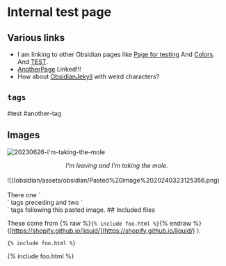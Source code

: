 # Internal test page
## Various links

- I am linking to other Obsidian pages like [Page for testing](obsidian/TestPages/Page%20for%20testing.md) And [Colors](obsidian/Colors.md). And [TEST](obsidian/TestPages/TEST.md).
- [AnotherPage](obsidian/TestPages/AnotherPage.md) Linked!!! 
- How about [ObsidianJekyll](obsidian/Obsidian%20&%20Jekyll/ObsidianJekyll.md) with weird characters?

## `tags`

#test #another-tag

## Images
![20230626-i'm-taking-the-mole](obsidian/assets/obsidian/20230626-i'm-taking-the-mole.png)


<center><em>I'm leaving and I'm taking the mole.</em></center>
<br>
![](obsidian/assets/obsidian/Pasted%20image%2020240323125356.png)
<br><br>
There one `<br>` tags preceding and two `<br>` tags following this pasted image.
## Included files

These come from {% raw %}`{% include foo.html %}`{% endraw %} ([https://shopify.github.io/liquid/](https://shopify.github.io/liquid/) ).

```
{% include foo.html %}
```

{% include foo.html %}
